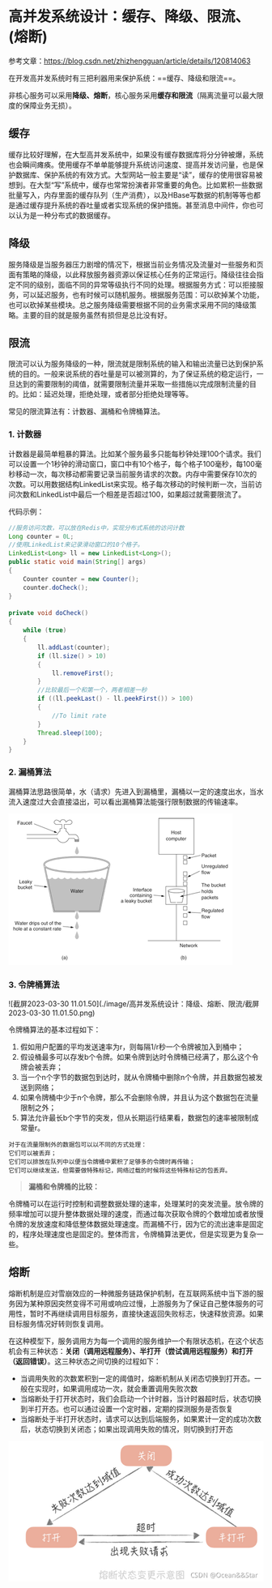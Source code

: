 # 高并发系统设计：缓存、降级、限流、(熔断)

参考文章：https://blog.csdn.net/zhizhengguan/article/details/120814063

在开发高并发系统时有三把利器用来保护系统：==缓存、降级和限流==。

非核心服务可以采用**降级、熔断**，核心服务采用**缓存和限流**（隔离流量可以最大限度的保障业务无损）。

## **缓存**

缓存比较好理解，在大型高并发系统中，如果没有缓存数据库将分分钟被爆，系统也会瞬间瘫痪。使用缓存不单单能够提升系统访问速度、提高并发访问量，也是保护数据库、保护系统的有效方式。大型网站一般主要是“读”，缓存的使用很容易被想到。在大型“写”系统中，缓存也常常扮演者非常重要的角色。比如累积一些数据批量写入，内存里面的缓存队列（生产消费），以及HBase写数据的机制等等也都是通过缓存提升系统的吞吐量或者实现系统的保护措施。甚至消息中间件，你也可以认为是一种分布式的数据缓存。



## **降级**

服务降级是当服务器压力剧增的情况下，根据当前业务情况及流量对一些服务和页面有策略的降级，以此释放服务器资源以保证核心任务的正常运行。降级往往会指定不同的级别，面临不同的异常等级执行不同的处理。根据服务方式：可以拒接服务，可以延迟服务，也有时候可以随机服务。根据服务范围：可以砍掉某个功能，也可以砍掉某些模块。总之服务降级需要根据不同的业务需求采用不同的降级策略。主要的目的就是服务虽然有损但是总比没有好。



## **限流**

限流可以认为服务降级的一种，限流就是限制系统的输入和输出流量已达到保护系统的目的。一般来说系统的吞吐量是可以被测算的，为了保证系统的稳定运行，一旦达到的需要限制的阈值，就需要限制流量并采取一些措施以完成限制流量的目的。比如：延迟处理，拒绝处理，或者部分拒绝处理等等。

常见的限流算法有：计数器、漏桶和令牌桶算法。

[公众号文章-限流算法实践]: https://mp.weixin.qq.com/s/7zfdbf26aWX5Bma5F_lZAQ

### 1. 计数器

计数器是最简单粗暴的算法。比如某个服务最多只能每秒钟处理100个请求。我们可以设置一个1秒钟的滑动窗口，窗口中有10个格子，每个格子100毫秒，每100毫秒移动一次，每次移动都需要记录当前服务请求的次数。内存中需要保存10次的次数。可以用数据结构LinkedList来实现。格子每次移动的时候判断一次，当前访问次数和LinkedList中最后一个相差是否超过100，如果超过就需要限流了。

代码示例：

```java
//服务访问次数，可以放在Redis中，实现分布式系统的访问计数
Long counter = 0L;
//使用LinkedList来记录滑动窗口的10个格子。
LinkedList<Long> ll = new LinkedList<Long>();
public static void main(String[] args)
{
    Counter counter = new Counter();
    counter.doCheck();
}

private void doCheck()
{
    while (true)
    {
        ll.addLast(counter);
        if (ll.size() > 10)
        {
            ll.removeFirst();
        }
        //比较最后一个和第一个，两者相差一秒
        if ((ll.peekLast() - ll.peekFirst()) > 100)
        {
            //To limit rate
        }
        Thread.sleep(100);
    }
}
```

### 2. 漏桶算法

漏桶算法思路很简单，水（请求）先进入到漏桶里，漏桶以一定的速度出水，当水流入速度过大会直接溢出，可以看出漏桶算法能强行限制数据的传输速率。

![img](./image/高并发系统设计：降级、熔断、限流/081225378155003.png)

### 3. 令牌桶算法

![截屏2023-03-30 11.01.50](./image/高并发系统设计：降级、熔断、限流/截屏2023-03-30 11.01.50.png)

令牌桶算法的基本过程如下：

1. 假如用户配置的平均发送速率为r，则每隔1/r秒一个令牌被加入到桶中；
2. 假设桶最多可以存发b个令牌。如果令牌到达时令牌桶已经满了，那么这个令牌会被丢弃；
3. 当一个n个字节的数据包到达时，就从令牌桶中删除n个令牌，并且数据包被发送到网络；
4. 如果令牌桶中少于n个令牌，那么不会删除令牌，并且认为这个数据包在流量限制之外；
5. 算法允许最长b个字节的突发，但从长期运行结果看，数据包的速率被限制成常量r。

```text
对于在流量限制外的数据包可以以不同的方式处理：
它们可以被丢弃；
它们可以排放在队列中以便当令牌桶中累积了足够多的令牌时再传输；
它们可以继续发送，但需要做特殊标记，网络过载的时候将这些特殊标记的包丢弃。
```

> **漏桶和令牌桶的比较：**

令牌桶可以在运行时控制和调整数据处理的速率，处理某时的突发流量。放令牌的频率增加可以提升整体数据处理的速度，而通过每次获取令牌的个数增加或者放慢令牌的发放速度和降低整体数据处理速度。而漏桶不行，因为它的流出速率是固定的，程序处理速度也是固定的。整体而言，令牌桶算法更优，但是实现更为复杂一些。



## 熔断

熔断机制是应对雪崩效应的一种微服务链路保护机制，在互联网系统中当下游的服务因为某种原因突然变得不可用或响应过慢，上游服务为了保证自己整体服务的可用性，暂时不再继续调用目标服务，直接快速返回失败标志，快速释放资源。如果目标服务情况好转则恢复调用。

在这种模型下，服务调用方为每一个调用的服务维护一个有限状态机，在这个状态机会有三种状态：**关闭（调用远程服务）、半打开（尝试调用远程服务）和打开（返回错误）**。这三种状态之间切换的过程如下：

- 当调用失败的次数累积到一定的阈值时，熔断机制从关闭态切换到打开态。一般在实现时，如果调用成功一次，就会重置调用失败次数
- 当熔断处于打开状态时，我们会启动一个计时器，当计时器超时后，状态切换到半打开态。也可以通过设置一个定时器，定期的探测服务是否恢复
- 当熔断处于半打开状态时，请求可以达到后端服务，如果累计一定的成功次数后，状态切换到关闭态；如果出现调用失败的情况，则切换到打开态

![在这里插入图片描述](./image/高并发系统设计：降级、熔断、限流/watermark,type_ZHJvaWRzYW5zZmFsbGJhY2s,shadow_50,text_Q1NETiBAT2NlYW4mJlN0YXI=,size_19,color_FFFFFF,t_70,g_se,x_16.png)